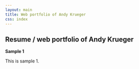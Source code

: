 ```yaml
---
layout: main
title: Web portfolio of Andy Krueger
css: index
---
```


## Resume / web portfolio of Andy Krueger

**Sample 1**

This is sample 1.
